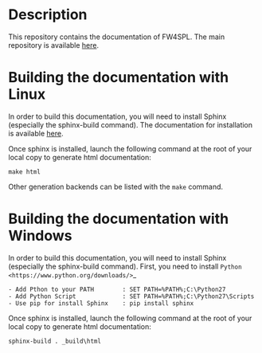 Description
===========

This repository contains the documentation of FW4SPL. The main repository is available [here](https://github.com/fw4spl-org/fw4spl).

Building the documentation with Linux
=====================================

In order to build this documentation, you will need to install Sphinx (especially the sphinx-build command).
The documentation for installation is available [here](http://www.sphinx-doc.org/en/stable/install.html).

Once sphinx is installed, launch the following command at the root of your local copy to generate html documentation:
```
make html
```

Other generation backends can be listed with the `make` command.

Building the documentation with Windows
=======================================

In order to build this documentation, you will need to install Sphinx (especially the sphinx-build command).
First, you need to install `Python <https://www.python.org/downloads/>`_

	- Add Pthon to your PATH 		: SET PATH=%PATH%;C:\Python27
	- Add Python Script 			: SET PATH=%PATH%;C:\Python27\Scripts
	- Use pip for install Sphinx 	: pip install sphinx

Once sphinx is installed, launch the following command at the root of your local copy to generate html documentation:
```
sphinx-build . _build\html
```